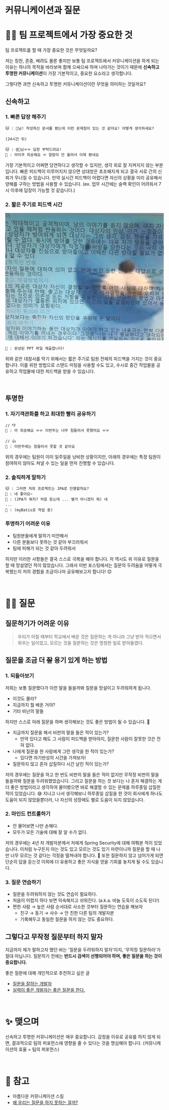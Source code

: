 # 커뮤니케이션과 질문

# 🤼‍♂️ 팀 프로젝트에서 가장 중요한 것

팀 프로젝트를 할 때 가장 중요한 것은 무엇일까요?

저는 칭찬, 존중, 배려도 물론 좋지만 보통 팀 프로젝트에서 커뮤니케이션을 하게 되는 이유는 하나의 목적을 바라보며 함께 으쌰으쌰 하며 나아가는 것이기 때문에 **신속하고 투명한 커뮤니케이션**이 가장 기본적이고, 중요한 요소라고 생각합니다.

그렇다면 과연 신속하고 투명한 커뮤니케이션이란 무엇을 의미하는 것일까요?

## 신속하고

### 1. 빠른 답장 해주기

```xml
🐱 : 🐶님! 작성하신 문서를 봤는데 이런 문제점이 있는 것 같아요! 어떻게 생각하세요?

(24시간 뒤)

🐱 : @🐶님ㅠㅠ 답장 부탁드려요!
🐶 : 아이쿠 죄송해요 ㅠ 알람이 안 울려서 이제 봤네요
```

가장 기본적이고 어쩌면 당연하다고 생각할 수 있지만, 생각 외로 잘 지켜지지 않는 부분입니다. 빠른 피드백이 이루어지지 않으면 상대방은 초조해지게 되고 결국 서로 간의 신뢰가 무너질 수 있습니다. 만약 실시간 피드백이 어렵다면 자신의 상황을 미리 공유해서 양해를 구하는 방법을 사용할 수 있습니다. (ex. 업무 시간에는 슬랙 확인이 어려워서 7시 이후에 답장이 가능할 것 같습니다.)  



### 2. 짧은 주기로 피드백 시간

![](images/bono.png)

```xml
🐶 : 완성된 PPT 파일 제출합니다!
```

위와 같은 대참사를 막기 위해서는 짧은 주기로 팀원 전체의 피드백을 가지는 것이 중요합니다. 이를 위한 방법으로 스탠드 미팅을 사용할 수도 있고, 수시로 중간 작업물을 공유하고 작업물에 대한 피드백을 받을 수 있습니다.



<br>



## 투명한

### 1. 자기객관화를 하고 최대한 빨리 공유하기

```xml
// 👎
🐶 : 아 죄송해요 ㅠㅠ 이번주는 너무 힘들어서 못했어요 ㅠㅠ

// 👍
🐶 : 이번주에는 힘들어서 못할 것 같아요
```

위의 경우에는 팀원이 이미 일주일을 낭비한 상황이지만, 아래의 경우에는 특정 팀원이 참여하지 않아도 쳐낼 수 있는 일을 먼저 진행할 수 있습니다. 

### 2. 솔직하게 말하기

```xml
🐱 : 그러면 저희 프로젝트는 JPA로 진행할까요?
🐼 : 네 좋아요~
🐶 : (JPA가 뭐지? 처음 듣는데 ... 별거 아니겠지 뭐) 네
...
🐶 : (myBatis로 작업 중)
```

### 투명하기 어려운 이유

- 팀원분들에게 말하기 미안해서
- 다른 분들보다 못하는 것 같아 부끄러워서
- 팀에 피해가 되는 것 같아 두려워서

하지만 이러한 사항들은 결국 스스로 극복을 해야 합니다. 저 역시도 위 이유로 질문을 할 때 망설였던 적이 많았습니다. 그래서 이번 포스팅에서는 질문의 두려움을 어떻게 극복했는지 저의 경험을 조금이나마 공유해보고자 합니다! 😊 



<br>



# 👩‍🏫 질문

## 질문하기가 어려운 이유

> 우리가 어릴 때부터 학교에서 배운 것은 질문하는 게 아니라 그냥 받아 적으면서 외우는 일이었고, 모르는 것을 질문하는 것은 멍청한 일로 받아들였다.

## 질문을 조금 더 **~~잘~~ 용기 있게 하는** 방법

### 1. 되돌아보기

저희는 보통 질문했다가 이런 말을 들을까봐 질문을 망설이고 두려워하게 됩니다.

- 이것도 몰라?
- 지금까지 뭘 배운 거야?
- 기타 비난의 말들

하지만 스스로 아래 질문을 하며 생각해보는 것도 좋은 방법이 될 수 있습니다. 🤔

- 지금까지 질문을 해서 비판의 말을 들은 적이 있는가?
    - 만약 있다고 해도 그 사람이 피드백을 받아야지, 질문한 사람이 잘못한 것은 전혀 없다.
- 나에게 질문을 한 사람에게 그런 생각을 한 적이 있는가?
    - 있다면 자기반성의 시간을 가져보자!
- 질문하지 않고 혼자 삽질하다 시간 날린 적이 있는가?

저의 경우에는 질문을 하고 한 번도 비판의 말을 들은 적이 없지만 무작정 비판의 말을 들을까봐 질문을 두려워했었습니다. 그리고 질문을 하는 것 보다는 나 혼자 해결하는 게 더 좋은 방법이라고 생각하여 물어봤으면 바로 해결할 수 있는 문제를 하루종일 삽질한 적이 있었습니다. 😅 지나고 나서 생각해보니 하루종일 삽질을 한 것이 회사에게 하나도 도움이 되지 않았을뿐더러, 나 자신의 성장에도 별로 도움이 되지 않았습니다. 

### 2. 마인드 컨트롤하기

- 안 물어보면 나만 손해다.
- 모두가 모든 기술에 대해 잘 알 수가 없다.

저의 경우에는 4년 차 개발자분께서 저에게 Spring Security에 대해 여쭤본 적이 있었습니다. 이처럼 누구든지 아는 것도 있고 모르는 것도 있기 마련이니까 질문을 할 때 나만 너무 모르는 것 같다는 걱정을 떨쳐내야 합니다. 👀 또한 질문하지 않고 넘어가게 되면 단순히 답을 듣는것 이외에 더 유용하고 좋은 지식을 얻을 기회를 놓치게 될 수도 있습니다.

### 3. 질문 연습하기

- 질문을 두려워하지 않는 것도 연습이 필요하다.
- 처음이 어렵지 하다 보면 익숙해지고 쉬워진다. (a.k.a. 바늘 도둑이 소도둑 된다!)
- 편한 사람 → 높은 사람 순서대로 사소한 것부터 질문하는 연습을 해보자
    - 친구 → 동기 → 사수 → 안 친한 다른 팀의 개발자분
    - 기록해두고 동일한 질문을 하지 않는 것도 중요하다.

## 그렇다고 무작정 질문부터 하지 말자

지금까지 제가 말하고자 했던 바는 '질문을 두려워하지 말자'이지, '무작정 질문하라'가 절대 아닙니다. 질문하기 전에는 **반드시 검색이 선행되어야 하며, 좋은 질문을 하는 것이 중요합니다.** 

좋은 질문에 대해 개인적으로 추천하고 싶은 글

- [질문을 잘하는 개발자](https://jbee.io/essay/good_questionor/)
- [실력이 좋은 개발자는 좋은 질문을 한다.](https://brunch.co.kr/@codestates/4)



<br>



# ✨ 맺으며

신속하고 투명한 커뮤니케이션은 매우 중요합니다. 감정을 이유로 공유를 하지 않게 되면, 결과적으로 팀의 퍼포먼스에 영향을 줄 수 있다는 것을 명심해야 합니다. (커뮤니케이션의 효율 = 팀의 퍼포먼스)



<br>



# 👏 참고

- 아름다운 커뮤니케이션 스킬
- [왜 우리는 질문을 하지 못하는 걸까?](http://www.ohmynews.com/NWS_Web/View/at_pg.aspx?CNTN_CD=A0002180427)